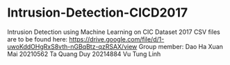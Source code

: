 # Intrusion-Detection-CICD2017
Intrusion Detection using Machine Learning on CIC Dataset 2017
CSV files are to be found here: https://drive.google.com/file/d/1-uwoKddOHgRxS8vth-nGBqBtz-qzRSAX/view
Group member: 
Dao Ha Xuan Mai 20210562
Ta Quang Duy 20214884
Vu Tung Linh
